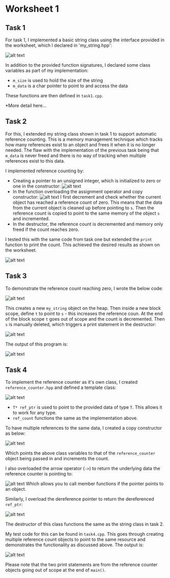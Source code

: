 # Worksheet 1

## Task 1

For task 1, I implemented a basic string class using the interface provided in the worksheet, which I declared in 'my_string.hpp':

![alt text](./images/image.png)

In addition to the provided function signatures, I declared some class variables as part of my implementation:
- `m_size` is used to hold the size of the string
- `m_data` is a char pointer to point to and access the data

These functions are then defined in `task1.cpp`.

*More detail here...

## Task 2

For this, I extended my string class shown in task 1 to support automatic reference counting. This is a memory management technique which tracks how many references exist to an object and frees it when it is no longer needed. The flaw with the implementation of the previous task being that `m_data` is never freed and there is no way of tracking when multiple references exist to this data.

I implemented reference counting by:
- Creating a pointer to an unsigned integer, which is initialized to zero or one in the constructor:
![alt text](./images/image-1.png)
- In the function overloading the assignment operator and copy constructor:
![alt text](./images/image-2.png)
I first decrement and check whether the current object has reached a reference count of zero. This means that the data from the current object is cleaned up before pointing to `s`.
Then the reference count is copied to point to the same memory of the object `s` and incremented. 
- In the destructor, the reference count is decremented and memory only freed if the count reaches zero.

I tested this with the same code from task one but extended the `print` function to print the count. This achieved the desired results as shown on the worksheet.

![alt text](./images/image-3.png)

## Task 3

To demonstrate the reference count reaching zero, I wrote the below code:

![alt text](./images/image-4.png)

This creates a new `my_string` object on the heap. Then inside a new block scope, define `t` to point to `s` - this increases the reference coun. At the end of the block scope `t` goes out of scope and the count is decremented. Then `s` is manually deleted, which triggers a print statement in the destructor:

![alt text](./images/image-5.png)

The output of this program is:

![alt text](./images/image-6.png)

## Task 4

To implement the reference counter as it's own class, I created `reference_counter.hpp` and defined a template class:

![alt text](./images/image-7.png)

- `T* ref_ptr` is used to point to the provided data of type `T`. This allows it to work for any type.
- `ref_count` functions the same as the implementation above.

To have multiple references to the same data, I created a copy constructor as below:

![alt text](./images/image-8.png)

Which points the above class variables to that of the `reference_counter` object being passed in and increments the count. 

I also overloaded the arrow operator (`->`) to return the underlying data the reference counter is pointing to:

![alt text](./images/image-9.png)
Which allows you to call member functions if the pointer points to an object. 

Similarly, I overload the dereference pointer to return the dereferenced `ref_ptr`:

![alt text](./images/image-10.png)


The destructor of this class functions the same as the string class in task 2. 

My test code for this can be found in `task4.cpp`. This goes through creating multiple reference count objects to point to the same resource and demonstrates the functionality as discussed above. The output is:

![alt text](./images/image-11.png)

Please note that the two print statements are from the reference counter objects going out of scope at the end of `main()`.




